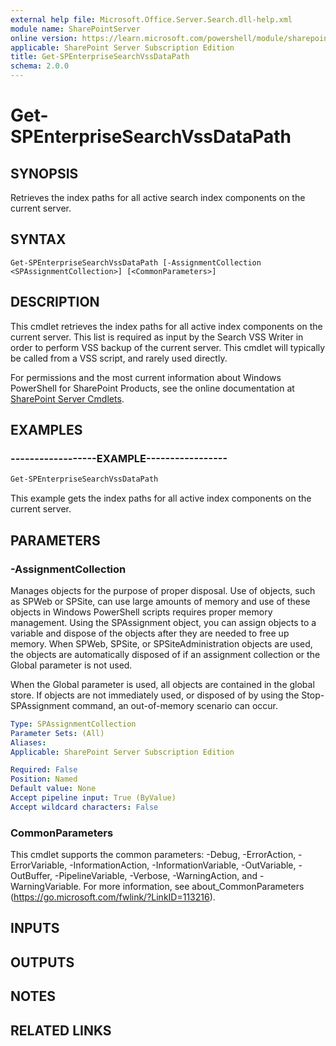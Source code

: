 ```yaml
---
external help file: Microsoft.Office.Server.Search.dll-help.xml
module name: SharePointServer
online version: https://learn.microsoft.com/powershell/module/sharepoint-server/get-spenterprisesearchvssdatapath
applicable: SharePoint Server Subscription Edition
title: Get-SPEnterpriseSearchVssDataPath
schema: 2.0.0
---
```


# Get-SPEnterpriseSearchVssDataPath

## SYNOPSIS
Retrieves the index paths for all active search index components on the current server.

## SYNTAX

```
Get-SPEnterpriseSearchVssDataPath [-AssignmentCollection <SPAssignmentCollection>] [<CommonParameters>]
```

## DESCRIPTION

This cmdlet retrieves the index paths for all active index components on the current server. 
This list is required as input by the Search VSS Writer in order to perform VSS backup of the current server. 
This cmdlet will typically be called from a VSS script, and rarely used directly.

For permissions and the most current information about Windows PowerShell for SharePoint Products, see the online documentation at [SharePoint Server Cmdlets](https://learn.microsoft.com/powershell/sharepoint/sharepoint-server/sharepoint-server-cmdlets).



## EXAMPLES

### ------------------EXAMPLE----------------- 
```powershell
Get-SPEnterpriseSearchVssDataPath
```

This example gets the index paths for all active index components on the current server.

## PARAMETERS

### -AssignmentCollection
Manages objects for the purpose of proper disposal.
Use of objects, such as SPWeb or SPSite, can use large amounts of memory and use of these objects in Windows PowerShell scripts requires proper memory management.
Using the SPAssignment object, you can assign objects to a variable and dispose of the objects after they are needed to free up memory.
When SPWeb, SPSite, or SPSiteAdministration objects are used, the objects are automatically disposed of if an assignment collection or the Global parameter is not used.

When the Global parameter is used, all objects are contained in the global store.
If objects are not immediately used, or disposed of by using the Stop-SPAssignment command, an out-of-memory scenario can occur.

```yaml
Type: SPAssignmentCollection
Parameter Sets: (All)
Aliases: 
Applicable: SharePoint Server Subscription Edition

Required: False
Position: Named
Default value: None
Accept pipeline input: True (ByValue)
Accept wildcard characters: False
```

### CommonParameters
This cmdlet supports the common parameters: -Debug, -ErrorAction, -ErrorVariable, -InformationAction, -InformationVariable, -OutVariable, -OutBuffer, -PipelineVariable, -Verbose, -WarningAction, and -WarningVariable. For more information, see about_CommonParameters (https://go.microsoft.com/fwlink/?LinkID=113216).

## INPUTS

## OUTPUTS

## NOTES

## RELATED LINKS
